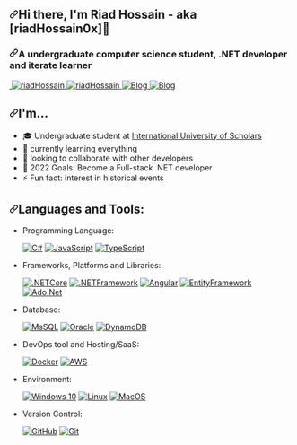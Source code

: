 <article class="markdown-body entry-content container-lg f5" itemprop="text"><h2 dir="auto"><a id="user-content-hi-there-im-riad-hossain---aka-riadhossain0x" class="anchor" aria-hidden="true" href="#hi-there-im-riad-hossain---aka-riadhossain0x"><svg class="octicon octicon-link" viewBox="0 0 16 16" version="1.1" width="16" height="16" aria-hidden="true"><path fill-rule="evenodd" d="M7.775 3.275a.75.75 0 001.06 1.06l1.25-1.25a2 2 0 112.83 2.83l-2.5 2.5a2 2 0 01-2.83 0 .75.75 0 00-1.06 1.06 3.5 3.5 0 004.95 0l2.5-2.5a3.5 3.5 0 00-4.95-4.95l-1.25 1.25zm-4.69 9.64a2 2 0 010-2.83l2.5-2.5a2 2 0 012.83 0 .75.75 0 001.06-1.06 3.5 3.5 0 00-4.95 0l-2.5 2.5a3.5 3.5 0 004.95 4.95l1.25-1.25a.75.75 0 00-1.06-1.06l-1.25 1.25a2 2 0 01-2.83 0z"></path></svg></a>Hi there, I'm Riad Hossain - aka [riadHossain0x]<g-emoji class="g-emoji" alias="wave" fallback-src="https://github.githubassets.com/images/icons/emoji/unicode/1f44b.png">👋</g-emoji></h2>
<h3 dir="auto"><a id="user-content-a-undergraduate-computer-science-student-net-developer-and-iterate-learner" class="anchor" aria-hidden="true" href="#a-undergraduate-computer-science-student-net-developer-and-iterate-learner"><svg class="octicon octicon-link" viewBox="0 0 16 16" version="1.1" width="16" height="16" aria-hidden="true"><path fill-rule="evenodd" d="M7.775 3.275a.75.75 0 001.06 1.06l1.25-1.25a2 2 0 112.83 2.83l-2.5 2.5a2 2 0 01-2.83 0 .75.75 0 00-1.06 1.06 3.5 3.5 0 004.95 0l2.5-2.5a3.5 3.5 0 00-4.95-4.95l-1.25 1.25zm-4.69 9.64a2 2 0 010-2.83l2.5-2.5a2 2 0 012.83 0 .75.75 0 001.06-1.06 3.5 3.5 0 00-4.95 0l-2.5 2.5a3.5 3.5 0 004.95 4.95l1.25-1.25a.75.75 0 00-1.06-1.06l-1.25 1.25a2 2 0 01-2.83 0z"></path></svg></a>A undergraduate computer science student, .NET developer and iterate learner</h3>
<a href="https://twitter.com/riadhossain0x" rel="nofollow">
    <img src="https://camo.githubusercontent.com/523363d49c2778cd1bba21bdc24066bcc1c2eafddaeb48470341a1263d629f4e/68747470733a2f2f696d672e736869656c64732e696f2f62616467652f2d4072696164486f737361696e30782d3163613066313f7374796c653d666c6174266c6162656c436f6c6f723d316361306631266c6f676f3d74776974746572266c6f676f436f6c6f723d7768697465" alt="" data-canonical-src="https://img.shields.io/badge/-@riadHossain0x-1ca0f1?style=flat&amp;labelColor=1ca0f1&amp;logo=twitter&amp;logoColor=white" style="max-width: 100%;">
</a>
<a href="https://www.linkedin.com/in/riadhossain0x/" rel="nofollow">
    <img src="https://camo.githubusercontent.com/0b783b20fae83bc6f55021d0326c58acbfe65045ccc5c2702742862f5222b178/68747470733a2f2f696d672e736869656c64732e696f2f62616467652f2d72696164486f737361696e30782d626c75653f7374796c653d666c6174266c6f676f3d4c696e6b6564696e266c6f676f436f6c6f723d7768697465" alt="riadHossain" data-canonical-src="https://img.shields.io/badge/-riadHossain0x-blue?style=flat&amp;logo=Linkedin&amp;logoColor=white" style="max-width: 100%;">
</a>
<a href="https://instagram.com/riadHossain0x" rel="nofollow">
    <img src="https://camo.githubusercontent.com/21c7da854dab65924245bf7c2d67a54fd959d3c76c133a8823d631a8b6ded6c3/68747470733a2f2f696d672e736869656c64732e696f2f62616467652f2d4072696164486f737361696e30782d6662333935383f7374796c653d666c6174266c6f676f3d696e7374616772616d266c6f676f436f6c6f723d7768697465" alt="riadHossain" data-canonical-src="https://img.shields.io/badge/-@riadHossain0x-fb3958?style=flat&amp;logo=instagram&amp;logoColor=white" style="max-width: 100%;">
</a>
<a href="https://riadhossain0x.xyz" rel="nofollow">
    <img alt="Blog" src="https://camo.githubusercontent.com/2a086f26ffdba06d1821bed86f7c55f28fefaff61a9e1811845864c2ac8a8fa1/68747470733a2f2f696d672e736869656c64732e696f2f62616467652f2d776562736974652d3432383546343f7374796c653d666c6174266c6f676f3d676f6f676c652d6368726f6d65266c6f676f436f6c6f723d7768697465" data-canonical-src="https://img.shields.io/badge/-website-4285F4?style=flat&amp;logo=google-chrome&amp;logoColor=white" style="max-width: 100%;">
</a>
<a href="https://blog.riadhossain0x.xyz/" rel="nofollow">
    <img alt="Blog" src="https://camo.githubusercontent.com/081f79ce35d878c8bc97a4aada1e9c70d19a1b8f99768e9bfa7966976e244383/68747470733a2f2f696d672e736869656c64732e696f2f62616467652f426c6f672d4644383330383f267374796c653d666c6174266c6f676f3d6d6963726f2e626c6f67266c6f676f436f6c6f723d7768697465" data-canonical-src="https://img.shields.io/badge/Blog-FD8308?&amp;style=flat&amp;logo=micro.blog&amp;logoColor=white" style="max-width: 100%;">
</a>
<h2 dir="auto"><a id="user-content-im" class="anchor" aria-hidden="true" href="#im"><svg class="octicon octicon-link" viewBox="0 0 16 16" version="1.1" width="16" height="16" aria-hidden="true"><path fill-rule="evenodd" d="M7.775 3.275a.75.75 0 001.06 1.06l1.25-1.25a2 2 0 112.83 2.83l-2.5 2.5a2 2 0 01-2.83 0 .75.75 0 00-1.06 1.06 3.5 3.5 0 004.95 0l2.5-2.5a3.5 3.5 0 00-4.95-4.95l-1.25 1.25zm-4.69 9.64a2 2 0 010-2.83l2.5-2.5a2 2 0 012.83 0 .75.75 0 001.06-1.06 3.5 3.5 0 00-4.95 0l-2.5 2.5a3.5 3.5 0 004.95 4.95l1.25-1.25a.75.75 0 00-1.06-1.06l-1.25 1.25a2 2 0 01-2.83 0z"></path></svg></a>I'm...</h2>
<ul dir="auto">
<li><g-emoji class="g-emoji" alias="mortar_board" fallback-src="https://github.githubassets.com/images/icons/emoji/unicode/1f393.png">🎓</g-emoji> Undergraduate student at <a href="https://ius.edu.bd/" rel="nofollow">International University of Scholars</a></li>
<li><g-emoji class="g-emoji" alias="seedling" fallback-src="https://github.githubassets.com/images/icons/emoji/unicode/1f331.png">🌱</g-emoji> currently learning everything</li>
<li><g-emoji class="g-emoji" alias="dancers" fallback-src="https://github.githubassets.com/images/icons/emoji/unicode/1f46f.png">👯</g-emoji> looking to collaborate with other developers</li>
<li><g-emoji class="g-emoji" alias="goal_net" fallback-src="https://github.githubassets.com/images/icons/emoji/unicode/1f945.png">🥅</g-emoji> 2022 Goals: Become a Full-stack .NET developer</li>
<li><g-emoji class="g-emoji" alias="zap" fallback-src="https://github.githubassets.com/images/icons/emoji/unicode/26a1.png">⚡</g-emoji> Fun fact: interest in historical events</li>
</ul>
<h2 dir="auto"><a id="user-content-languages-and-tools" class="anchor" aria-hidden="true" href="#languages-and-tools"><svg class="octicon octicon-link" viewBox="0 0 16 16" version="1.1" width="16" height="16" aria-hidden="true"><path fill-rule="evenodd" d="M7.775 3.275a.75.75 0 001.06 1.06l1.25-1.25a2 2 0 112.83 2.83l-2.5 2.5a2 2 0 01-2.83 0 .75.75 0 00-1.06 1.06 3.5 3.5 0 004.95 0l2.5-2.5a3.5 3.5 0 00-4.95-4.95l-1.25 1.25zm-4.69 9.64a2 2 0 010-2.83l2.5-2.5a2 2 0 012.83 0 .75.75 0 001.06-1.06 3.5 3.5 0 00-4.95 0l-2.5 2.5a3.5 3.5 0 004.95 4.95l1.25-1.25a.75.75 0 00-1.06-1.06l-1.25 1.25a2 2 0 01-2.83 0z"></path></svg></a>Languages and Tools:</h2>
<ul dir="auto">
<li>
<p dir="auto">Programming Language:</p>
<p dir="auto"><a target="_blank" rel="noopener noreferrer" href="https://camo.githubusercontent.com/7a65518f20026263e3bfb263e59992217399a99e56fe642f63823a48328d697d/68747470733a2f2f696d672e736869656c64732e696f2f7374617469632f76313f6c6162656c3d266d6573736167653d637368617270267374796c653d666c6174266c6f676f3d637368617270266c6f676f436f6c6f723d66666464353426636f6c6f723d333637304130"><img src="https://camo.githubusercontent.com/7a65518f20026263e3bfb263e59992217399a99e56fe642f63823a48328d697d/68747470733a2f2f696d672e736869656c64732e696f2f7374617469632f76313f6c6162656c3d266d6573736167653d637368617270267374796c653d666c6174266c6f676f3d637368617270266c6f676f436f6c6f723d66666464353426636f6c6f723d333637304130" alt="C#" data-canonical-src="https://img.shields.io/static/v1?label=&amp;message=csharp&amp;style=flat&amp;logo=csharp&amp;logoColor=ffdd54&amp;color=3670A0" style="max-width: 100%;"></a> <a target="_blank" rel="noopener noreferrer" href="https://camo.githubusercontent.com/cbb8e4880d4bfab6d65ca222c95492345ecc8020a9c179729f9c35ddd789a632/68747470733a2f2f696d672e736869656c64732e696f2f62616467652f6a6176617363726970742d2532333332333333302e7376673f7374796c653d666c6174266c6f676f3d6a617661736372697074266c6f676f436f6c6f723d253233463744463145"><img src="https://camo.githubusercontent.com/cbb8e4880d4bfab6d65ca222c95492345ecc8020a9c179729f9c35ddd789a632/68747470733a2f2f696d672e736869656c64732e696f2f62616467652f6a6176617363726970742d2532333332333333302e7376673f7374796c653d666c6174266c6f676f3d6a617661736372697074266c6f676f436f6c6f723d253233463744463145" alt="JavaScript" data-canonical-src="https://img.shields.io/badge/javascript-%23323330.svg?style=flat&amp;logo=javascript&amp;logoColor=%23F7DF1E" style="max-width: 100%;"></a> <a target="_blank" rel="noopener noreferrer" href="https://camo.githubusercontent.com/fe663472ec48a9442530463205d7f6694cf4ffeb87a3c977c7fbd13147351b7a/68747470733a2f2f696d672e736869656c64732e696f2f62616467652f747970657363726970742d2532333737374242342e7376673f7374796c653d666c6174266c6f676f3d74797065736372697074266c6f676f436f6c6f723d7768697465"><img src="https://camo.githubusercontent.com/fe663472ec48a9442530463205d7f6694cf4ffeb87a3c977c7fbd13147351b7a/68747470733a2f2f696d672e736869656c64732e696f2f62616467652f747970657363726970742d2532333737374242342e7376673f7374796c653d666c6174266c6f676f3d74797065736372697074266c6f676f436f6c6f723d7768697465" alt="TypeScript" data-canonical-src="https://img.shields.io/badge/typescript-%23777BB4.svg?style=flat&amp;logo=typescript&amp;logoColor=white" style="max-width: 100%;"></a></p>
</li>
<li>
<p dir="auto">Frameworks, Platforms and Libraries:</p>
<p dir="auto"><a target="_blank" rel="noopener noreferrer" href="https://camo.githubusercontent.com/75c3d56c44efea18da3ad3f6eab3d047955e61a55743ffc5325b70552d233282/68747470733a2f2f696d672e736869656c64732e696f2f62616467652f636f72652d3030353537313f7374796c653d666c6174266c6f676f3d646f746e6574"><img src="https://camo.githubusercontent.com/75c3d56c44efea18da3ad3f6eab3d047955e61a55743ffc5325b70552d233282/68747470733a2f2f696d672e736869656c64732e696f2f62616467652f636f72652d3030353537313f7374796c653d666c6174266c6f676f3d646f746e6574" alt=".NETCore" data-canonical-src="https://img.shields.io/badge/core-005571?style=flat&amp;logo=dotnet" style="max-width: 100%;"></a> <a target="_blank" rel="noopener noreferrer" href="https://camo.githubusercontent.com/e8412e5b165ac1a4a1233508253f9c58779376bbf2f1c61812c2138071527692/68747470733a2f2f696d672e736869656c64732e696f2f62616467652f6672616d65776f726b2d32333433383533442e7376673f7374796c653d666c6174266c6f676f3d646f746e6574"><img src="https://camo.githubusercontent.com/e8412e5b165ac1a4a1233508253f9c58779376bbf2f1c61812c2138071527692/68747470733a2f2f696d672e736869656c64732e696f2f62616467652f6672616d65776f726b2d32333433383533442e7376673f7374796c653d666c6174266c6f676f3d646f746e6574" alt=".NETFramework" data-canonical-src="https://img.shields.io/badge/framework-2343853D.svg?style=flat&amp;logo=dotnet" style="max-width: 100%;"></a> <a target="_blank" rel="noopener noreferrer" href="https://camo.githubusercontent.com/c47823198ce7080a7fbe5fb78723d8d5325b01083229c8ee53495fe92c20ee99/68747470733a2f2f696d672e736869656c64732e696f2f62616467652f616e67756c61722d2532333030302e7376673f7374796c653d666c6174266c6f676f3d616e67756c6172266c6f676f436f6c6f723d7768697465"><img src="https://camo.githubusercontent.com/c47823198ce7080a7fbe5fb78723d8d5325b01083229c8ee53495fe92c20ee99/68747470733a2f2f696d672e736869656c64732e696f2f62616467652f616e67756c61722d2532333030302e7376673f7374796c653d666c6174266c6f676f3d616e67756c6172266c6f676f436f6c6f723d7768697465" alt="Angular" data-canonical-src="https://img.shields.io/badge/angular-%23000.svg?style=flat&amp;logo=angular&amp;logoColor=white" style="max-width: 100%;"></a> <a target="_blank" rel="noopener noreferrer" href="https://camo.githubusercontent.com/4ab21c0715b26efe7e15f9ac074fcdfa71db425e919b2169289112711b076390/68747470733a2f2f696d672e736869656c64732e696f2f62616467652f656e746974795f6672616d776f726b2d2532333433383533442e7376673f7374796c653d666c6174266c6f676f3d656e746974796672616d65776f726b266c6f676f436f6c6f723d7768697465"><img src="https://camo.githubusercontent.com/4ab21c0715b26efe7e15f9ac074fcdfa71db425e919b2169289112711b076390/68747470733a2f2f696d672e736869656c64732e696f2f62616467652f656e746974795f6672616d776f726b2d2532333433383533442e7376673f7374796c653d666c6174266c6f676f3d656e746974796672616d65776f726b266c6f676f436f6c6f723d7768697465" alt="EntityFramework" data-canonical-src="https://img.shields.io/badge/entity_framwork-%2343853D.svg?style=flat&amp;logo=entityframework&amp;logoColor=white" style="max-width: 100%;"></a>  <a target="_blank" rel="noopener noreferrer" href="https://camo.githubusercontent.com/14ace1b9a7f6987878b5d984291ec3705cd683a83839208ee152d556a60ed6ca/68747470733a2f2f696d672e736869656c64732e696f2f62616467652f61646f2e6e65742d2532334646324432302e7376673f7374796c653d666c6174266c6f676f3d61646f2e6e6574266c6f676f436f6c6f723d7768697465"><img src="https://camo.githubusercontent.com/14ace1b9a7f6987878b5d984291ec3705cd683a83839208ee152d556a60ed6ca/68747470733a2f2f696d672e736869656c64732e696f2f62616467652f61646f2e6e65742d2532334646324432302e7376673f7374796c653d666c6174266c6f676f3d61646f2e6e6574266c6f676f436f6c6f723d7768697465" alt="Ado.Net" data-canonical-src="https://img.shields.io/badge/ado.net-%23FF2D20.svg?style=flat&amp;logo=ado.net&amp;logoColor=white" style="max-width: 100%;"></a></p>
</li>
<li>
<p dir="auto">Database:</p>
<p dir="auto"><a target="_blank" rel="noopener noreferrer" href="https://camo.githubusercontent.com/5daf68ec55ff4781d372adfcd8160e286b44a287a11014cc754c55f648e0b6b6/68747470733a2f2f696d672e736869656c64732e696f2f62616467652f6d7373716c2d2532333132313031312e7376673f7374796c653d666c6174266c6f676f3d6d7973716c266c6f676f436f6c6f723d7768697465"><img src="https://camo.githubusercontent.com/5daf68ec55ff4781d372adfcd8160e286b44a287a11014cc754c55f648e0b6b6/68747470733a2f2f696d672e736869656c64732e696f2f62616467652f6d7373716c2d2532333132313031312e7376673f7374796c653d666c6174266c6f676f3d6d7973716c266c6f676f436f6c6f723d7768697465" alt="MsSQL" data-canonical-src="https://img.shields.io/badge/mssql-%23121011.svg?style=flat&amp;logo=mysql&amp;logoColor=white" style="max-width: 100%;"></a> <a target="_blank" rel="noopener noreferrer" href="https://camo.githubusercontent.com/a303ed58686bf249c2c684621f21a2f13b588d676bfd7f86b7d524060e572cee/68747470733a2f2f696d672e736869656c64732e696f2f62616467652f6f7261636c652d3030333534353f7374796c653d666c6174266c6f676f3d6f7261636c65266c6f676f436f6c6f723d7768697465"><img src="https://camo.githubusercontent.com/a303ed58686bf249c2c684621f21a2f13b588d676bfd7f86b7d524060e572cee/68747470733a2f2f696d672e736869656c64732e696f2f62616467652f6f7261636c652d3030333534353f7374796c653d666c6174266c6f676f3d6f7261636c65266c6f676f436f6c6f723d7768697465" alt="Oracle" data-canonical-src="https://img.shields.io/badge/oracle-003545?style=flat&amp;logo=oracle&amp;logoColor=white" style="max-width: 100%;"></a> <a target="_blank" rel="noopener noreferrer" href="https://camo.githubusercontent.com/47aae3031637c4af7437da0db3bed6bbf6f18db1612eb99ceb6682da32114b1e/68747470733a2f2f696d672e736869656c64732e696f2f62616467652f64796e616d6f64622d3030333534353f7374796c653d666c6174266c6f676f3d64796e616d6f6462266c6f676f436f6c6f723d7768697465"><img src="https://camo.githubusercontent.com/47aae3031637c4af7437da0db3bed6bbf6f18db1612eb99ceb6682da32114b1e/68747470733a2f2f696d672e736869656c64732e696f2f62616467652f64796e616d6f64622d3030333534353f7374796c653d666c6174266c6f676f3d64796e616d6f6462266c6f676f436f6c6f723d7768697465" alt="DynamoDB" data-canonical-src="https://img.shields.io/badge/dynamodb-003545?style=flat&amp;logo=dynamodb&amp;logoColor=white" style="max-width: 100%;"></a></p>
</li>
<li>
<p dir="auto">DevOps tool and Hosting/SaaS:</p>
<p dir="auto"><a target="_blank" rel="noopener noreferrer" href="https://camo.githubusercontent.com/08bee4768ef72a48d6036c78c789362ff66aca54648750e62207bd14a8434b75/68747470733a2f2f696d672e736869656c64732e696f2f62616467652f646f636b65722d2532333064623765642e7376673f7374796c653d666c6174266c6f676f3d646f636b6572266c6f676f436f6c6f723d7768697465"><img src="https://camo.githubusercontent.com/08bee4768ef72a48d6036c78c789362ff66aca54648750e62207bd14a8434b75/68747470733a2f2f696d672e736869656c64732e696f2f62616467652f646f636b65722d2532333064623765642e7376673f7374796c653d666c6174266c6f676f3d646f636b6572266c6f676f436f6c6f723d7768697465" alt="Docker" data-canonical-src="https://img.shields.io/badge/docker-%230db7ed.svg?style=flat&amp;logo=docker&amp;logoColor=white" style="max-width: 100%;"></a> <a target="_blank" rel="noopener noreferrer" href="https://camo.githubusercontent.com/64b5dd83482c2f4bab70119bd532275de1afd9fa0105004aba15ac48b3d61717/68747470733a2f2f696d672e736869656c64732e696f2f62616467652f4157532d2532334646393930302e7376673f7374796c653d666c6174266c6f676f3d616d617a6f6e2d617773266c6f676f436f6c6f723d7768697465"><img src="https://camo.githubusercontent.com/64b5dd83482c2f4bab70119bd532275de1afd9fa0105004aba15ac48b3d61717/68747470733a2f2f696d672e736869656c64732e696f2f62616467652f4157532d2532334646393930302e7376673f7374796c653d666c6174266c6f676f3d616d617a6f6e2d617773266c6f676f436f6c6f723d7768697465" alt="AWS" data-canonical-src="https://img.shields.io/badge/AWS-%23FF9900.svg?style=flat&amp;logo=amazon-aws&amp;logoColor=white" style="max-width: 100%;"></a></p>
</li>
<li>
<p dir="auto">Environment:</p>
<p dir="auto"><a target="_blank" rel="noopener noreferrer" href="https://camo.githubusercontent.com/e6201b8e82c976d652fb60b763fb0b82fa3571abbf10991059b0bd3d88d38020/68747470733a2f2f696d672e736869656c64732e696f2f62616467652f57696e646f77732d3030373844363f7374796c653d666c6174266c6f676f3d77696e646f7773266c6f676f436f6c6f723d7768697465"><img src="https://camo.githubusercontent.com/e6201b8e82c976d652fb60b763fb0b82fa3571abbf10991059b0bd3d88d38020/68747470733a2f2f696d672e736869656c64732e696f2f62616467652f57696e646f77732d3030373844363f7374796c653d666c6174266c6f676f3d77696e646f7773266c6f676f436f6c6f723d7768697465" alt="Windows 10" data-canonical-src="https://img.shields.io/badge/Windows-0078D6?style=flat&amp;logo=windows&amp;logoColor=white" style="max-width: 100%;"></a> <a target="_blank" rel="noopener noreferrer" href="https://camo.githubusercontent.com/e6e23929b59f0d903f97a4697f304f549be540b61a8283bc3d69aecfe5fdd8d4/68747470733a2f2f696d672e736869656c64732e696f2f62616467652f4c696e75782d4643433632343f7374796c653d666c6174266c6f676f3d6c696e7578266c6f676f436f6c6f723d626c61636b"><img src="https://camo.githubusercontent.com/e6e23929b59f0d903f97a4697f304f549be540b61a8283bc3d69aecfe5fdd8d4/68747470733a2f2f696d672e736869656c64732e696f2f62616467652f4c696e75782d4643433632343f7374796c653d666c6174266c6f676f3d6c696e7578266c6f676f436f6c6f723d626c61636b" alt="Linux" data-canonical-src="https://img.shields.io/badge/Linux-FCC624?style=flat&amp;logo=linux&amp;logoColor=black" style="max-width: 100%;"></a> <a target="_blank" rel="noopener noreferrer" href="https://camo.githubusercontent.com/2b32f656fe19157abbf2d8fbb210c0bc633052d42f48b41a7df4ab333b1a4bf7/68747470733a2f2f696d672e736869656c64732e696f2f62616467652f4d61634f532d2532333132313031313f7374796c653d666c6174266c6f676f3d4d61634f53266c6f676f436f6c6f723d7768697465"><img src="https://camo.githubusercontent.com/2b32f656fe19157abbf2d8fbb210c0bc633052d42f48b41a7df4ab333b1a4bf7/68747470733a2f2f696d672e736869656c64732e696f2f62616467652f4d61634f532d2532333132313031313f7374796c653d666c6174266c6f676f3d4d61634f53266c6f676f436f6c6f723d7768697465" alt="MacOS" data-canonical-src="https://img.shields.io/badge/MacOS-%23121011?style=flat&amp;logo=MacOS&amp;logoColor=white" style="max-width: 100%;"></a></p>
</li>
<li>
<p dir="auto">Version Control:</p>
<p dir="auto"><a target="_blank" rel="noopener noreferrer" href="https://camo.githubusercontent.com/410a76f2ef0d6f115b261dc337d16a4fde0460487fe8fd54203f6b5cf1d699bd/68747470733a2f2f696d672e736869656c64732e696f2f62616467652f6769746875622d2532333132313031312e7376673f7374796c653d666c6174266c6f676f3d676974687562266c6f676f436f6c6f723d7768697465"><img src="https://camo.githubusercontent.com/410a76f2ef0d6f115b261dc337d16a4fde0460487fe8fd54203f6b5cf1d699bd/68747470733a2f2f696d672e736869656c64732e696f2f62616467652f6769746875622d2532333132313031312e7376673f7374796c653d666c6174266c6f676f3d676974687562266c6f676f436f6c6f723d7768697465" alt="GitHub" data-canonical-src="https://img.shields.io/badge/github-%23121011.svg?style=flat&amp;logo=github&amp;logoColor=white" style="max-width: 100%;"></a> <a target="_blank" rel="noopener noreferrer" href="https://camo.githubusercontent.com/1762ed4ce0161f115784744f90b805459d17f0068c6ae0a2e2051cc644dbb212/68747470733a2f2f696d672e736869656c64732e696f2f62616467652f6769742d2532334630353033332e7376673f7374796c653d666c6174266c6f676f3d676974266c6f676f436f6c6f723d7768697465"><img src="https://camo.githubusercontent.com/1762ed4ce0161f115784744f90b805459d17f0068c6ae0a2e2051cc644dbb212/68747470733a2f2f696d672e736869656c64732e696f2f62616467652f6769742d2532334630353033332e7376673f7374796c653d666c6174266c6f676f3d676974266c6f676f436f6c6f723d7768697465" alt="Git" data-canonical-src="https://img.shields.io/badge/git-%23F05033.svg?style=flat&amp;logo=git&amp;logoColor=white" style="max-width: 100%;"></a></p>
</li>
</ul>
</article>
